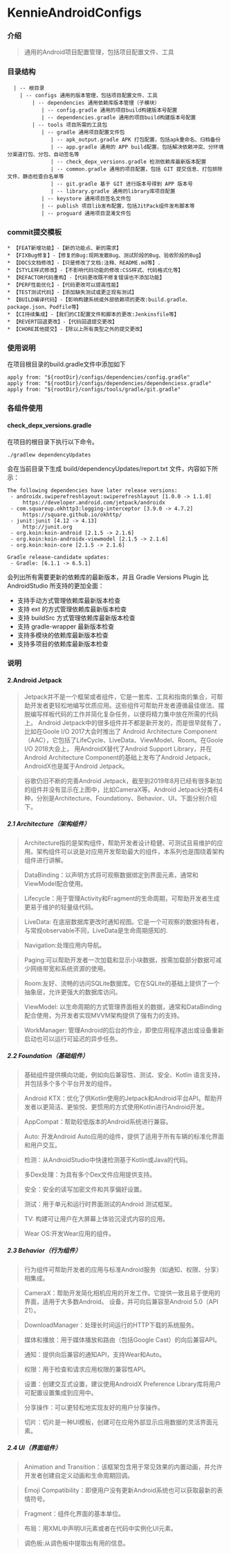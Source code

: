 # KennieAndroidConfigs

### 介绍
> 通用的Android项目配置管理，包括项目配置文件、工具

### 目录结构

      | -- 根目录
        | -- configs 通用的版本管理，包括项目配置文件、工具
            | -- dependencies 通用依赖库版本管理（子模块）
               | -- config.gradle 通用的项目build构建版本号配置
               | -- dependencies.gradle 通用的项目build构建版本号配置
            | -- tools 项目所需的工具包
               | -- gradle 通用项目配置文件包
                  | -- apk_output.gradle APK 打包配置，包括apk重命名、归档备份
                  | -- app.gradle 通用的 APP build配置，包括解决依赖冲突、分环境分渠道打包、分包、自动签名等
                  | -- check_depx_versions.gradle 检测依赖库最新版本配置
                  | -- common.gradle 通用的项目配置，包括 GIT 提交信息、打包排除文件、静态检查白名单等
                  | -- git.gradle 基于 GIT 进行版本号得到 APP 版本号
                  | -- library.gradle 通用的library库项目配置
               | -- keystore 通用项目签名文件包
               | -- publish 项目lib发布配置，包括JitPack组件发布脚本等
               | -- proguard 通用项目混淆文件包

### commit提交模板

    * 【FEAT新增功能】-【新的功能点、新的需求】
    * 【FIXBug修复】-【修复的Bug:现网发散Bug、测试阶段的Bug、验收阶段的Bug】
    * 【DOCS文档修改】-【只是修改了文档:注释、README.md等】.
    * 【STYLE样式修改】-【不影响代码功能的修改:CSS样式、代码格式化等】
    * 【REFACTOR代码重构】-【代码更改既不修复错误也不添加功能】
    * 【PERF性能优化】-【代码更改可以提高性能】
    * 【TEST测试代码】-【添加缺失测试或更正现有测试】
    * 【BUILD编译代码】-【影响构建系统或外部依赖项的更改:build.gradle、package.json、Podfile等】
    * 【CI持续集成】-【我们的CI配置文件和脚本的更改:Jenkinsfile等】
    * 【REVERT回退更改】-【代码回退提交更改】
    * 【CHORE其他提交】-【除以上所有类型之外的提交更改】

### 使用说明
在项目根目录的build.gradle文件中添加如下

    apply from: "${rootDir}/configs/dependencies/config.gradle"
    apply from: "${rootDir}/configs/dependencies/dependenciesx.gradle"
    apply from: "${rootDir}/configs/tools/gradle/git.gradle"

### 各组件使用

#### check_depx_versions.gradle

在项目的根目录下执行以下命令。

```
./gradlew dependencyUpdates
```

会在当前目录下生成 build/dependencyUpdates/report.txt 文件，内容如下所示：

```
The following dependencies have later release versions:
 - androidx.swiperefreshlayout:swiperefreshlayout [1.0.0 -> 1.1.0]
     https://developer.android.com/jetpack/androidx
 - com.squareup.okhttp3:logging-interceptor [3.9.0 -> 4.7.2]
     https://square.github.io/okhttp/
 - junit:junit [4.12 -> 4.13]
     http://junit.org
 - org.koin:koin-android [2.1.5 -> 2.1.6]
 - org.koin:koin-androidx-viewmodel [2.1.5 -> 2.1.6]
 - org.koin:koin-core [2.1.5 -> 2.1.6]

Gradle release-candidate updates:
 - Gradle: [6.1.1 -> 6.5.1]
```

会列出所有需要更新的依赖库的最新版本，并且 Gradle Versions Plugin 比 AndroidStudio 所支持的更加全面：

* 支持手动方式管理依赖库最新版本检查
* 支持 ext 的方式管理依赖库最新版本检查
* 支持 buildSrc 方式管理依赖库最新版本检查
* 支持 gradle-wrapper 最新版本检查
* 支持多模块的依赖库最新版本检查
* 支持多项目的依赖库最新版本检查

### 说明

#### 2.Android Jetpack
> Jetpack并不是一个框架或者组件，它是一套库、工具和指南的集合，可帮助开发者更轻松地编写优质应用。这些组件可帮助开发者遵循最佳做法、摆脱编写样板代码的工作并简化复杂任务，以便将精力集中放在所需的代码上。
  Android Jetpack中的很多组件并不都是新开发的，而是很早就有了，比如在Goole I/O 2017大会时推出了 Android Architecture Component（AAC），它包括了LifeCycle、LiveData、ViewModel、Room。在Goole I/O 2018大会上，
  用AndroidX替代了Android Support Library，并在Android Architecture Component的基础上发布了Android Jetpack，AndroidX也是属于Android Jetpack。

> 谷歌仍旧不断的完善Android Jetpack，截至到2019年8月已经有很多新加的组件并没有显示在上图中，比如CameraX等。Android Jetpack分类有4种，分别是Architecture、Foundationy、Behavior、UI，下面分别介绍下。


##### 2.1 Architecture（架构组件）

> Architecture指的是架构组件，帮助开发者设计稳健、可测试且易维护的应用。架构组件可以说是对应用开发帮助最大的组件，本系列也是围绕着架构组件进行讲解。

> DataBinding：以声明方式将可观察数据绑定到界面元素，通常和ViewModel配合使用。

> Lifecycle：用于管理Activity和Fragment的生命周期，可帮助开发者生成更易于维护的轻量级代码。

> LiveData: 在底层数据库更改时通知视图。它是一个可观察的数据持有者，与常规observable不同，LiveData是生命周期感知的.

> Navigation:处理应用内导航。

> Paging:可以帮助开发者一次加载和显示小块数据，按需加载部分数据可减少网络带宽和系统资源的使用。

> Room:友好、流畅的访问SQLite数据库。它在SQLite的基础上提供了一个抽象层，允许更强大的数据库访问。

> ViewModel: 以生命周期的方式管理界面相关的数据，通常和DataBinding配合使用，为开发者实现MVVM架构提供了强有力的支持。

> WorkManager: 管理Android的后台的作业，即使应用程序退出或设备重新启动也可以运行可延迟的异步任务。


##### 2.2 Foundation（基础组件）

> 基础组件提供横向功能，例如向后兼容性、测试、安全、Kotlin 语言支持，并包括多个多个平台开发的组件。

> Android KTX：优化了供Kotlin使用的Jetpack和Android平台API。帮助开发者以更简洁、更愉悦、更惯用的方式使用Kotlin进行Android开发。

> AppCompat：帮助较低版本的Android系统进行兼容。

> Auto: 开发Android Auto应用的组件，提供了适用于所有车辆的标准化界面和用户交互。

> 检测：从AndroidStudio中快速检测基于Kotlin或Java的代码。

> 多Dex处理：为具有多个Dex文件应用提供支持。

> 安全：安全的读写加密文件和共享偏好设置。

> 测试：用于单元和运行时界面测试的Android 测试框架。

> TV: 构建可让用户在大屏幕上体验沉浸式内容的应用。

> Wear OS:开发Wear应用的组件。


##### 2.3 Behavior（行为组件）

> 行为组件可帮助开发者的应用与标准Android服务（如通知、权限、分享）相集成。

> CameraX：帮助开发简化相机应用的开发工作。它提供一致且易于使用的界面，适用于大多数Android。 设备，并可向后兼容至Android 5.0（API 21）。

> DownloadManager：处理长时间运行的HTTP下载的系统服务。

> 媒体和播放：用于媒体播放和路由（包括Google Cast）的向后兼容API。

> 通知：提供向后兼容的通知API，支持Wear和Auto。

> 权限：用于检查和请求应用权限的兼容性API。

> 设置：创建交互式设置，建议使用AndroidX Preference Library库将用户可配置设置集成到应用中。

> 分享操作：可以更轻松地实现友好的用户分享操作。

> 切片：切片是一种UI模板，创建可在应用外部显示应用数据的灵活界面元素。


##### 2.4 UI（界面组件）
> Animation and Transition：该框架包含用于常见效果的内置动画，并允许开发者创建自定义动画和生命周期回调。

> Emoji Compatibility：即便用户没有更新Android系统也可以获取最新的表情符号。

> Fragment：组件化界面的基本单位。

> 布局：用XML中声明UI元素或者在代码中实例化UI元素。

> 调色板:从调色板中提取出有用的信息。

